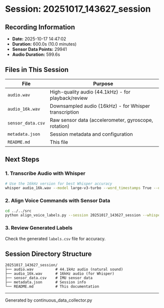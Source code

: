 # Session: 20251017_143627_session

## Recording Information
- **Date:** 2025-10-17 14:47:02
- **Duration:** 600.0s (10.0 minutes)
- **Sensor Data Points:** 29941
- **Audio Duration:** 599.6s

## Files in This Session

| File | Purpose |
|------|---------|
| `audio.wav` | High-quality audio (44.1kHz) - for playback/review |
| `audio_16k.wav` | Downsampled audio (16kHz) - for Whisper transcription |
| `sensor_data.csv` | Raw sensor data (accelerometer, gyroscope, rotation) |
| `metadata.json` | Session metadata and configuration |
| `README.md` | This file |

## Next Steps

### 1. Transcribe Audio with Whisper
```bash
# Use the 16kHz version for best Whisper accuracy
whisper audio_16k.wav --model large-v3-turbo --word_timestamps True --output_format json
```

### 2. Align Voice Commands with Sensor Data
```bash
cd ../../src
python align_voice_labels.py --session 20251017_143627_session --whisper ../data/continuous/20251017_143627_session/audio_16k.json
```

### 3. Review Generated Labels
Check the generated `labels.csv` file for accuracy.

## Session Directory Structure
```
20251017_143627_session/
├── audio.wav          # 44.1kHz audio (natural sound)
├── audio_16k.wav      # 16kHz audio (for Whisper)
├── sensor_data.csv    # IMU sensor data
├── metadata.json      # Session info
└── README.md          # This documentation
```

---
Generated by continuous_data_collector.py
